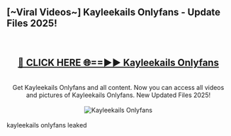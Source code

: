 <h2>[~Viral Videos~] Kayleekails Onlyfans - Update Files 2025!</h2>
<br>
<div align="center">
<h2><a href="https://betterlinks.top/A2PfLJ" rel="nofollow">🔴 CLICK HERE 🌐==►► Kayleekails Onlyfans</a></h2>
<br>
Get Kayleekails Onlyfans and all content. Now you can access all videos and pictures of Kayleekails Onlyfans. New Updated Files 2025!
<br>
<br>
<a href="https://betterlinks.top/A2PfLJ" rel="nofollow" data-target="animated-image.originalLink"><img src="https://i.ibb.co.com/WyWwxjT/player-gif2.gif" alt="Kayleekails Onlyfans" style="max-width: 100%; display: inline-block;" data-target="animated-image.originalImage"></a>
</div>
<br>
kayleekails onlyfans leaked